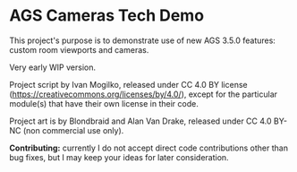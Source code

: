 # AGS Cameras Tech Demo

This project's purpose is to demonstrate use of new AGS 3.5.0 features: custom room viewports and cameras.

Very early WIP version.

Project script by Ivan Mogilko, released under CC 4.0 BY license (https://creativecommons.org/licenses/by/4.0/), except for the particular module(s) that have their own license in their code.

Project art is by Blondbraid and Alan Van Drake, released under CC 4.0 BY-NC (non commercial use only).

**Contributing:** currently I do not accept direct code contributions other than bug fixes, but I may keep your ideas for later consideration.
